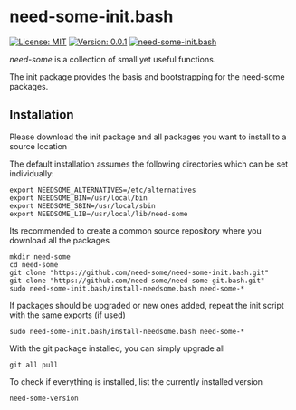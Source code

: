# need-some-init.bash
[![License: MIT](https://img.shields.io/badge/License-MIT-yellow.svg)](https://opensource.org/licenses/MIT)
[![Version: 0.0.1](https://img.shields.io/badge/version-0.0.1-yellowgreen)](0.0.1)
[![need-some-init.bash](https://img.shields.io/badge/need--some-init-ff69b4.svg?logo=github&logoColor=white)](https://github.com/need-some/need-some-init.bash)

_need-some_ is a collection of small yet useful functions.

The init package provides the basis and bootstrapping for the need-some packages.

## Installation
Please download the init package and all packages you want to install to a source location

The default installation assumes the following directories which can be set individually:

	export NEEDSOME_ALTERNATIVES=/etc/alternatives
	export NEEDSOME_BIN=/usr/local/bin
	export NEEDSOME_SBIN=/usr/local/sbin
	export NEEDSOME_LIB=/usr/local/lib/need-some

Its recommended to create a common source repository where you download all the packages

	mkdir need-some
	cd need-some
	git clone "https://github.com/need-some/need-some-init.bash.git"
	git clone "https://github.com/need-some/need-some-git.bash.git"
	sudo need-some-init.bash/install-needsome.bash need-some-*

If packages should be upgraded or new ones added, repeat the init script with the same exports (if used)

	sudo need-some-init.bash/install-needsome.bash need-some-*

With the git package installed, you can simply upgrade all

	git all pull

To check if everything is installed, list the currently installed version

	need-some-version


